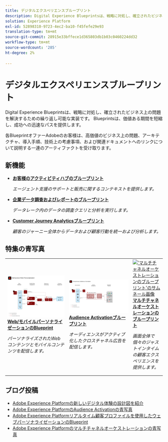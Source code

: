 ```yaml
---
title: デジタルエクスペリエンスブループリント
description: Digital Experience Blueprintsは、戦略に対処し、確立されたビジネス上の問題を解決するための繰り返し可能な実装です。 TTV（タイム・トゥ・バリュー）を短縮し、成功への迅速なパスを提供します。
solution: Experience Platform
exl-id: 52898310-9723-4ec2-ba10-f45fefe29e93
translation-type: tm+mt
source-git-commit: 28915e33bffece1d365803db1b03c0460224dd32
workflow-type: tm+mt
source-wordcount: '285'
ht-degree: 2%

---
```


# デジタルエクスペリエンスブループリント

Digital Experience Blueprintsは、戦略に対処し、確立されたビジネス上の問題を解決するための繰り返し可能な実装です。 Blueprintsは、価値ある期間を短縮し、成功への迅速なパスを提供します。

各BlueprintオファーAdobeのお客様は、高価値のビジネス上の問題、アーキテクチャ、導入手順、技術上の考慮事項、および関連ドキュメントへのリンクについて説明する一連のアーティファクトを受け取ります。

## 新機能

* **[お客様のアクティビティハブのブループリント](/help/blueprints/audience-activation/customer-activity.md)**

   *エージェント支援のサポートと販売に関するコンテキストを提供します。*
* **[企業データ調査およびレポートのブループリント](/help/blueprints/data-exploration/overview.md)**

   *データレーク内のデータの調査クエリと分析を実行します。*
* **[Customer Journey Analyticsブループリント](/help/blueprints/customer-journey-analytics/overview.md)**

   *顧客のジャーニー全体からデータおよび顧客行動を統一および分析&#x200B;します。*

## 特集の青写真

<table style="table-layout:fixed">
<tr>
  <td>
    <a href="https://experienceleague.adobe.com/docs/blueprints-learn/architecture/web-personalization/overview.html"><img alt="「ウェブパーソナライゼーション」ブループリントのサムネール画像" src="web-personalization/assets/personalization.svg" /></a>
    <div><a href="https://experienceleague.adobe.com/docs/blueprints-learn/architecture/web-personalization/overview.html"><strong>Web/モバイルパーソナライゼーションのBlueprint</strong></a></div>
    <p><em>パーソナライズされたWebコンテンツとモバイルコンテンツを配信します。</em></p>
  </td>
  <td>
    <a href="https://experienceleague.adobe.com/docs/blueprints-learn/architecture/audience-activation/overview.html"><img alt="「Audience Activation」ブループリントのサムネイル画像" src="audience-activation/assets/aam.svg" /></a>
    <div><a href="https://experienceleague.adobe.com/docs/blueprints-learn/architecture/audience-activation/overview.html"><strong>Audience Activationブループリント</strong></a></div>
    <p><em>オーディエンスがアクティブ化したクロスチャネル広告を配信します。</em></p>
  </td>
  <td>
    <a href="https://experienceleague.adobe.com/docs/blueprints-learn/architecture/multi-channel-message-orchestration/overview.html"><img alt="'マルチチャネルオーケストレーションのブループリント'のサムネール画像" src="multi-channel-message-orchestration/assets/aepbatch.svg" /></a>
    <div><a href="https://experienceleague.adobe.com/docs/blueprints-learn/architecture/multi-channel-message-orchestration/overview.html"><strong>マルチチャネルオーケストレーションのブループリント</strong></a></div>
    <p><em>画面全体で個々のジャストインタイムの顧客エクスペリエンスを提供します。</em></p>
  </td>
</tr>
</table>


## ブログ投稿

* [Adobe Experience Platformの新しいデジタル体験の設計図を紹介](https://medium.com/adobetech/introducing-adobe-experience-platforms-new-digital-experience-blueprints-93a6b5f5da7c)
* [Adobe Experience PlatformのAudience Activationの青写真](https://medium.com/adobetech/a-blueprint-for-audience-activation-in-adobe-experience-platform-b2b30fae90fd)
* [Adobe Experience Platformリアルタイム顧客プロファイルを使用したウェブパーソナライゼーションのBlueprint](https://medium.com/adobetech/blueprint-for-web-personalization-using-adobe-experience-platform-real-time-customer-profile-fef2ce7a4b2f)
* [Adobe Experience Platformのマルチチャネルオーケストレーションの青写真](https://medium.com/adobetech/blueprint-for-multi-channel-orchestration-in-adobe-experience-platform-c68317e94184)
